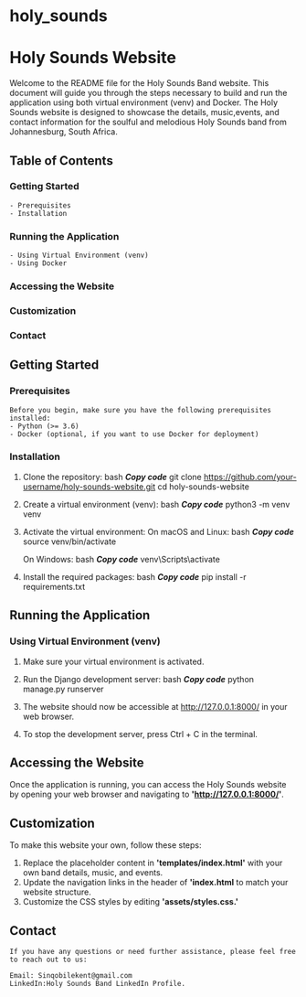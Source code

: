 # holy_sounds
# Holy Sounds Website

Welcome to the README file for the Holy Sounds Band website. This document will guide you through 
the steps necessary to build and run the application using both virtual environment (venv) and Docker.
The Holy Sounds website is designed to showcase the details, music,events, and contact information for
the soulful and melodious Holy Sounds band from Johannesburg, South Africa.

## Table of Contents
### Getting Started
    - Prerequisites
    - Installation
### Running the Application
    - Using Virtual Environment (venv)
    - Using Docker
### Accessing the Website
### Customization
### Contact

## Getting Started
### Prerequisites
    Before you begin, make sure you have the following prerequisites installed:
    - Python (>= 3.6)
    - Docker (optional, if you want to use Docker for deployment)
### Installation
1. Clone the repository:
    bash
    _**Copy code**_
    git clone https://github.com/your-username/holy-sounds-website.git
    cd holy-sounds-website
2. Create a virtual environment (venv):
    bash
    _**Copy code**_
    python3 -m venv venv
3. Activate the virtual environment:
    On macOS and Linux:
    bash
    _**Copy code**_
    source venv/bin/activate
   
    On Windows:
    bash
   _**Copy code**_
    venv\Scripts\activate
4. Install the required packages:
    bash
    _**Copy code**_
    pip install -r requirements.txt

## Running the Application
### Using Virtual Environment (venv)
 1.   Make sure your virtual environment is activated.
 2.   Run the Django development server:
      bash
      _**Copy code**_
      python manage.py runserver

 3.  The website should now be accessible at http://127.0.0.1:8000/ in your web browser.
 4.  To stop the development server, press Ctrl + C in the terminal.

## Accessing the Website
   Once the application is running, you can access the Holy Sounds website by opening your web browser and
   navigating to **'http://127.0.0.1:8000/'**.

## Customization
   To make this website your own, follow these steps:
1.  Replace the placeholder content in **'templates/index.html'** with your own band details, music, and events.
2.  Update the navigation links in the header of **'index.html** to match your website structure.
3.  Customize the CSS styles by editing **'assets/styles.css.'**

## Contact
    If you have any questions or need further assistance, please feel free to reach out to us:
    
    Email: Sinqobilekent@gmail.com
    LinkedIn:Holy Sounds Band LinkedIn Profile.
        
